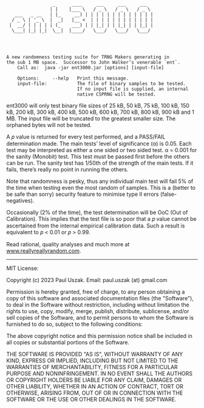                                                            
                     _      ____     ___     ___     ___   
                    | |    |___ \   / _ \   / _ \   / _ \  
       ___   _ __   | |_     __) | | | | | | | | | | | | | 
      / _ \ | '_ \  |  _|   |__ <  | | | | | | | | | | | | 
     |  __/ | | | | | (_    ___) | | |_| | | |_| | | |_| | 
      \___| |_| |_|  \__|  |____/   \___/   \___/   \___/  
                                                           



    A new randomness testing suite for TRNG Makers generating in
    the sub 1 MB space.  Successor to John Walker’s venerable `ent`.
        Call as:  java -jar ent3000.jar [options] [input-file]

        Options:     --help   Print this message.
        input-file:           The file of binary samples to be tested.  
                              If no input file is supplied, an internal 
                              native CSPRNG will be tested.


ent3000 will only test binary file sizes of 25 kB, 50 kB, 75 kB, 100 kB, 150 kB, 200 kB, 300 kB, 400 kB, 500 kB, 600 kB, 700 kB, 800 kB, 900 kB and 1 MB.  The input file will be truncated to the greatest smaller size.  The orphaned bytes will not be tested.

A 𝑝 value is returned for every test performed, and a PASS/FAIL determination made.  The main tests’ level of significance (α) is 0.05.  Each test may be interpreted as either a one sided or two sided test.  α = 0.001 for the sanity (Monobit) test.  This test must be passed first before the others can be run.  The sanity test has 1/50th of the strength of the main tests.  If it fails, there’s really no point in running the others.

Note that randomness is pesky, thus any individual main test will fail 5% of the time when testing even the most random of samples.  This is a (better to be safe than sorry) security feature to minimise type II errors (false-negatives).

Occasionally (2% of the time), the test determination will be OoC (Out of Calibration).  This implies that the test file is so poor that a 𝑝 value cannot be ascertained from the internal empirical calibration data.  Such a result is equivalent to 𝑝 < 0.01 or 𝑝 > 0.99.

Read rational, quality analyses and much more at www.reallyreallyrandom.com.

----------------------------------------------------------------------------

MIT License:

Copyright (c) 2023 Paul Uszak. Email: paul.uszak (at) gmail.com

Permission is hereby granted, free of charge, to any person obtaining a copy
of this software and associated documentation files (the "Software"), to deal
in the Software without restriction, including without limitation the rights
to use, copy, modify, merge, publish, distribute, sublicense, and/or sell
copies of the Software, and to permit persons to whom the Software is
furnished to do so, subject to the following conditions:

The above copyright notice and this permission notice shall be included in all
copies or substantial portions of the Software.

THE SOFTWARE IS PROVIDED "AS IS", WITHOUT WARRANTY OF ANY KIND, EXPRESS OR
IMPLIED, INCLUDING BUT NOT LIMITED TO THE WARRANTIES OF MERCHANTABILITY,
FITNESS FOR A PARTICULAR PURPOSE AND NONINFRINGEMENT. IN NO EVENT SHALL THE
AUTHORS OR COPYRIGHT HOLDERS BE LIABLE FOR ANY CLAIM, DAMAGES OR OTHER
LIABILITY, WHETHER IN AN ACTION OF CONTRACT, TORT OR OTHERWISE, ARISING FROM,
OUT OF OR IN CONNECTION WITH THE SOFTWARE OR THE USE OR OTHER DEALINGS IN THE
SOFTWARE.
